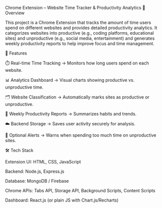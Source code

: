 Chrome Extension – Website Time Tracker & Productivity Analytics
📌 Overview

This project is a Chrome Extension that tracks the amount of time users spend on different websites and provides detailed productivity analytics.
It categorizes websites into productive (e.g., coding platforms, educational sites) and unproductive (e.g., social media, entertainment) and generates weekly productivity reports to help improve focus and time management.

🚀 Features

⏱️ Real-time Time Tracking → Monitors how long users spend on each website.

📊 Analytics Dashboard → Visual charts showing productive vs. unproductive time.

🗂️ Website Classification → Automatically marks sites as productive or unproductive.

📅 Weekly Productivity Reports → Summarizes habits and trends.

☁️ Backend Storage → Saves user activity securely for analysis.

🔔 Optional Alerts → Warns when spending too much time on unproductive sites.

🛠️ Tech Stack

Extension UI: HTML, CSS, JavaScript

Backend: Node.js, Express.js

Database: MongoDB / Firebase

Chrome APIs: Tabs API, Storage API, Background Scripts, Content Scripts

Dashboard: React.js (or plain JS with Chart.js/Recharts)
